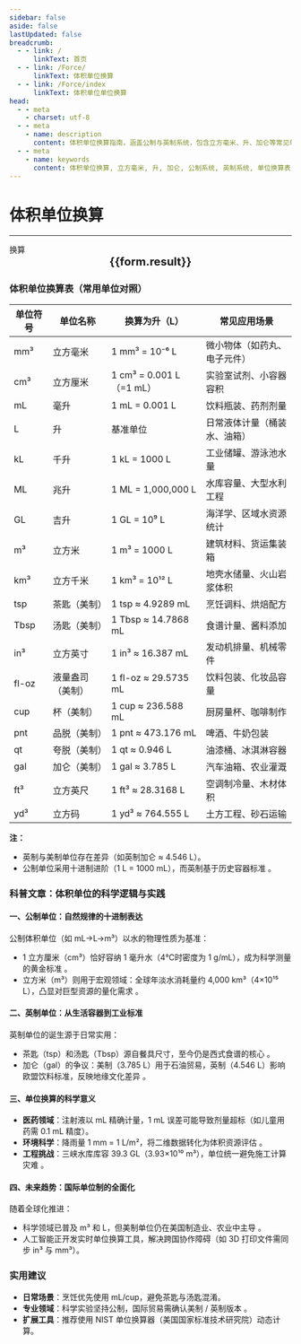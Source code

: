 ```yaml
---
sidebar: false
aside: false
lastUpdated: false
breadcrumb:
  - - link: /
      linkText: 首页
  - - link: /Force/
      linkText: 体积单位换算
  - - link: /Force/index
      linkText: 体积单位单位换算
head:
  - - meta
    - charset: utf-8
  - - meta
    - name: description
      content: 体积单位换算指南，涵盖公制与英制系统，包含立方毫米、升、加仑等常见单位对照表及科学实践应用解析，帮助您快速掌握单位之间的换算方法。
  - - meta
    - name: keywords
      content: 体积单位换算, 立方毫米, 升, 加仑, 公制系统, 英制系统, 单位换算表, 科学应用
---
```


# 体积单位换算
---
<script setup>
import { onMounted, reactive, inject ,ref  } from 'vue'
import { NButton,NForm ,NFormItem,NInput,NInputNumber,NSelect,NCard,useMessage ,NGrid ,NGi } from 'naive-ui'
import { defineClientComponent } from 'vitepress'
import { Volume } from '../files';
const convert = inject('convert')
const options =  [
  { "label": "立方毫米 (mm³)", "value": "mm3" },
  { "label": "立方厘米 (cm³)", "value": "cm3" },
  { "label": "毫升 (ml)", "value": "ml" },
  { "label": "升 (l)", "value": "l" },
  { "label": "千升 (kl)", "value": "kl" },
  { "label": "兆升 (Ml)", "value": "Ml" },
  { "label": "吉升 (Gl)", "value": "Gl" },
  { "label": "立方米 (m³)", "value": "m3" },
  { "label": "立方千米 (km³)", "value": "km3" },
  { "label": "茶匙 (tsp)", "value": "tsp" },
  { "label": "汤匙 (Tbs)", "value": "Tbs" },
  { "label": "立方英寸 (in³)", "value": "in3" },
  { "label": "液量盎司 (fl-oz)", "value": "fl-oz" },
  { "label": "杯 (cup)", "value": "cup" },
  { "label": "品脱 (pnt)", "value": "pnt" },
  { "label": "夸脱 (qt)", "value": "qt" },
  { "label": "加仑 (gal)", "value": "gal" },
  { "label": "立方英尺 (ft³)", "value": "ft3" },
  { "label": "立方码 (yd³)", "value": "yd3" }
];
const formRef = ref(null);
const rules = {
  number:{
    required: true,
    type: 'number',
    trigger: "blur",
    message: '请输入数字'
  },
  to:{
    required: true,
    trigger: "select",
    message: '请选择转换单位'
  },
  from:{
    required: true,
    trigger: "select",
    message: '请选择原始单位'
  }
}
const form = reactive({
  number:null,
  to:'',
  from:'',
  result:'',
  title:'体积单位换算',
})
const convertHandler = (e) => {
   e.preventDefault();
  formRef.value?.validate((errors)=>{
    if (!errors) {
      form.result = `${form.number}${form.from} = ${convert(form.number).from(form.from).to(form.to)}${form.to}`
    }
  })
}
</script>

<n-form size="large" :model="form" ref='formRef' :rules="rules">
  <n-form-item label="数值"  path="number">
    <n-input-number size="large" style="width:100%" :min="0" v-model:value="form.number"   placeholder="请输入要换算的数值" />
  </n-form-item>
  <n-form-item label="从" path="from">
    <n-select  size="large" :options="options" v-model:value="form.from" placeholder="请选择原始单位" />
  </n-form-item>
  <n-form-item label="到" path="to">
    <n-select  size="large" :options="options" v-model:value="form.to" placeholder="请选择换算单位" />
  </n-form-item>
  <n-form-item>
    <n-button type="info" style="width:100%" @click="convertHandler">换算</n-button>
  </n-form-item>
</n-form>
<n-card  embedded :bordered="false" hoverable>
  <div  style="text-align:center;font-size:20px;">
    <strong>{{form.result}}</strong>
  </div>
</n-card>


### 体积单位换算表（常用单位对照）

| 单位符号 | 单位名称     | 换算为升（L）          | 常见应用场景               |
| -------- | ------------ | ---------------------- | -------------------------- |
| mm³      | 立方毫米     | 1 mm³ = 10⁻⁶ L         | 微小物体（如药丸、电子元件） |
| cm³      | 立方厘米     | 1 cm³ = 0.001 L（=1 mL）| 实验室试剂、小容器容积     |
| mL       | 毫升         | 1 mL = 0.001 L          | 饮料瓶装、药剂剂量         |
| L        | 升           | 基准单位               | 日常液体计量（桶装水、油箱） |
| kL       | 千升         | 1 kL = 1000 L           | 工业储罐、游泳池水量       |
| ML       | 兆升         | 1 ML = 1,000,000 L      | 水库容量、大型水利工程     |
| GL       | 吉升         | 1 GL = 10⁹ L            | 海洋学、区域水资源统计     |
| m³       | 立方米       | 1 m³ = 1000 L           | 建筑材料、货运集装箱       |
| km³      | 立方千米     | 1 km³ = 10¹² L          | 地壳水储量、火山岩浆体积   |
| tsp      | 茶匙（美制） | 1 tsp ≈ 4.9289 mL       | 烹饪调料、烘焙配方         |
| Tbsp     | 汤匙（美制） | 1 Tbsp ≈ 14.7868 mL     | 食谱计量、酱料添加         |
| in³      | 立方英寸     | 1 in³ ≈ 16.387 mL       | 发动机排量、机械零件       |
| fl-oz    | 液量盎司（美制）| 1 fl-oz ≈ 29.5735 mL   | 饮料包装、化妆品容量       |
| cup      | 杯（美制）   | 1 cup ≈ 236.588 mL      | 厨房量杯、咖啡制作         |
| pnt      | 品脱（美制） | 1 pnt ≈ 473.176 mL      | 啤酒、牛奶包装             |
| qt       | 夸脱（美制） | 1 qt ≈ 0.946 L          | 油漆桶、冰淇淋容器         |
| gal      | 加仑（美制） | 1 gal ≈ 3.785 L         | 汽车油箱、农业灌溉         |
| ft³      | 立方英尺     | 1 ft³ ≈ 28.3168 L       | 空调制冷量、木材体积       |
| yd³      | 立方码       | 1 yd³ ≈ 764.555 L       | 土方工程、砂石运输         |

**注：**

- 英制与美制单位存在差异（如英制加仑 ≈ 4.546 L）。
- 公制单位采用十进制进阶（1 L = 1000 mL），而英制基于历史容器标准 。

### 科普文章：体积单位的科学逻辑与实践

#### 一、公制单位：自然规律的十进制表达

公制体积单位（如 mL→L→m³）以水的物理性质为基准：

- 1 立方厘米（cm³）恰好容纳 1 毫升水（4℃时密度为 1 g/mL），成为科学测量的黄金标准 。
- 立方米（m³）则用于宏观领域：全球年淡水消耗量约 4,000 km³（4×10¹⁵ L），凸显对巨型资源的量化需求 。

#### 二、英制单位：从生活容器到工业标准

英制单位的诞生源于日常实用：

- 茶匙（tsp）和汤匙（Tbsp）源自餐具尺寸，至今仍是西式食谱的核心 。
- 加仑（gal）的争议：美制（3.785 L）用于石油贸易，英制（4.546 L）影响欧盟饮料标准，反映地缘文化差异 。

#### 三、单位换算的科学意义

- **医药领域**：注射液以 mL 精确计量，1 mL 误差可能导致剂量超标（如儿童用药需 0.1 mL 精度）。
- **环境科学**：降雨量 1 mm = 1 L/m²，将二维数据转化为体积资源评估 。
- **工程挑战**：三峡水库库容 39.3 GL（3.93×10¹⁰ m³），单位统一避免施工计算灾难 。

#### 四、未来趋势：国际单位制的全面化

随着全球化推进：

- 科学领域已普及 m³ 和 L，但美制单位仍在美国制造业、农业中主导 。
- 人工智能正开发实时单位换算工具，解决跨国协作障碍（如 3D 打印文件需同步 in³ 与 mm³）。

### 实用建议

- **日常场景**：烹饪优先使用 mL/cup，避免茶匙与汤匙混淆。
- **专业领域**：科学实验坚持公制，国际贸易需确认美制 / 英制版本 。
- **扩展工具**：推荐使用 NIST 单位换算器（美国国家标准技术研究院）动态计算。
